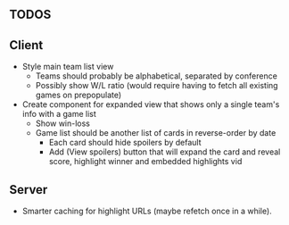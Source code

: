 TODOS
-----

## Client

- Style main team list view
    - Teams should probably be alphabetical, separated by conference
    - Possibly show W/L ratio (would require having to fetch all existing games
    on prepopulate)
- Create component for expanded view that shows only a single team's info with a
game list
    - Show win-loss
    - Game list should be another list of cards in reverse-order by date
        - Each card should hide spoilers by default
        - Add (View spoilers) button that will expand the card and reveal score,
        highlight winner and embedded highlights vid

## Server

- Smarter caching for highlight URLs (maybe refetch once in a while).

